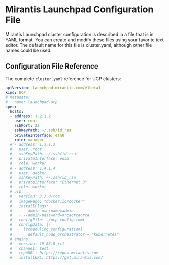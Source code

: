 # Mirantis Launchpad Configuration File

Mirantis Launchpad cluster configuration is described in a file that is in YAML format. You can create and modify these files using your favorite text editor. The default name for this file is cluster.yaml, although other file names could be used.

## Configuration File Reference

The complete `cluster.yaml` reference for UCP clusters:

```yaml
apiVersion: launchpad.mirantis.com/v1beta1
kind: UCP
# metadata:
#   name: launchpad-ucp
spec:
  hosts:
  - address: 1.2.1.2
    user: root
    sshPort: 22
    sshKeyPath: ~/.ssh/id_rsa
    privateInterface: eth0
    role: manager
  # - address: 1.3.1.3
  #   user: root
  #   sshKeyPath: ~/.ssh/id_rsa
  #   privateInterface: ens5
  #   role: worker
  # - address: 1.4.1.4
  #   user: docker
  #   sshKeyPath: ~/.ssh/id_rsa
  #   privateInterface: "Ethernet 3"
  #   role: worker
  # ucp:
  #   version: 3.3.0-rc4
  #   imageRepo: "docker.io/docker"
  #   installFlags:
  #   - --admin-username=admin
  #   - --admin-password=orcaorcaorca
  #   configFile: ./ucp-config.toml
  #   configData: |-
  #     [scheduling_configuration]
  #       default_node_orchestrator = "kubernetes"
  # engine:
  #   version: 19.03.8-rc1
  #   channel: test
  #   repoURL: https://repos.mirantis.com
  #   installURL: https://get.mirantis.com/
```
